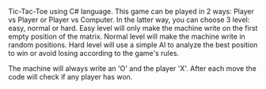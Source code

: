 Tic-Tac-Toe using C# language. 
This game can be played in 2 ways: Player vs Player or Player vs Computer. In the latter way, you can choose 3 level: easy, normal or hard. Easy level will only make the machine write on the first empty position of the matrix. Normal level will make the machine write in random positions. Hard level will use a simple AI to analyze the best position to win or avoid losing according to the game's rules.

The machine will always write an 'O' and the player 'X'. After each move the code will check if any player has won.

